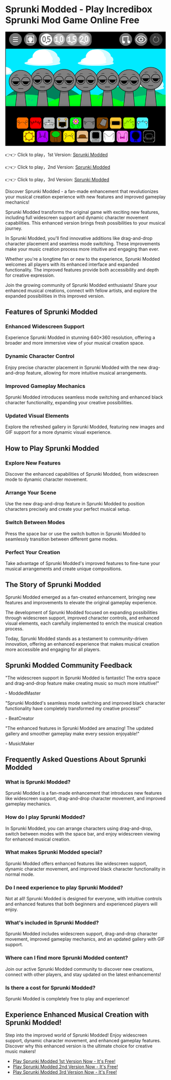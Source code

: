 # Sprunki Modded - Play Incredibox Sprunki Mod Game Online Free

![Sprunki Modded](https://raw.githubusercontent.com/sprunkiscrunkly/sprunki-modded/refs/heads/main/sprunki-modded.png "Sprunki Modded")

👉👉 Click to play，1st Version: [Sprunki Modded](https://sprunksters.com/sprunki-modded/ "Sprunki Modded")

👉👉 Click to play，2nd Version: [Sprunki Modded](https://sprunkiscrunkly.com/sprunki-modded/ "Sprunki Modded")

👉👉 Click to play，3rd Version: [Sprunki Modded](https://sprunkipyramixed.com/sprunki-modded/ "Sprunki Modded")

Discover Sprunki Modded - a fan-made enhancement that revolutionizes your musical creation experience with new features and improved gameplay mechanics!

Sprunki Modded transforms the original game with exciting new features, including full widescreen support and dynamic character movement capabilities. This enhanced version brings fresh possibilities to your musical journey.

In Sprunki Modded, you'll find innovative additions like drag-and-drop character placement and seamless mode switching. These improvements make your music creation process more intuitive and engaging than ever.

Whether you're a longtime fan or new to the experience, Sprunki Modded welcomes all players with its enhanced interface and expanded functionality. The improved features provide both accessibility and depth for creative expression.

Join the growing community of Sprunki Modded enthusiasts! Share your enhanced musical creations, connect with fellow artists, and explore the expanded possibilities in this improved version.

## Features of Sprunki Modded

### Enhanced Widescreen Support

Experience Sprunki Modded in stunning 640×360 resolution, offering a broader and more immersive view of your musical creation space.

### Dynamic Character Control

Enjoy precise character placement in Sprunki Modded with the new drag-and-drop feature, allowing for more intuitive musical arrangements.

### Improved Gameplay Mechanics

Sprunki Modded introduces seamless mode switching and enhanced black character functionality, expanding your creative possibilities.

### Updated Visual Elements

Explore the refreshed gallery in Sprunki Modded, featuring new images and GIF support for a more dynamic visual experience.

## How to Play Sprunki Modded

### Explore New Features

Discover the enhanced capabilities of Sprunki Modded, from widescreen mode to dynamic character movement.

### Arrange Your Scene

Use the new drag-and-drop feature in Sprunki Modded to position characters precisely and create your perfect musical setup.

### Switch Between Modes

Press the space bar or use the switch button in Sprunki Modded to seamlessly transition between different game modes.

### Perfect Your Creation

Take advantage of Sprunki Modded's improved features to fine-tune your musical arrangements and create unique compositions.

## The Story of Sprunki Modded

Sprunki Modded emerged as a fan-created enhancement, bringing new features and improvements to elevate the original gameplay experience.

The development of Sprunki Modded focused on expanding possibilities through widescreen support, improved character controls, and enhanced visual elements, each carefully implemented to enrich the musical creation process.

Today, Sprunki Modded stands as a testament to community-driven innovation, offering an enhanced experience that makes musical creation more accessible and engaging for all players.

## Sprunki Modded Community Feedback

"The widescreen support in Sprunki Modded is fantastic! The extra space and drag-and-drop feature make creating music so much more intuitive!"

\- ModdedMaster

"Sprunki Modded's seamless mode switching and improved black character functionality have completely transformed my creative process!"

\- BeatCreator

"The enhanced features in Sprunki Modded are amazing! The updated gallery and smoother gameplay make every session enjoyable!"

\- MusicMaker

## Frequently Asked Questions About Sprunki Modded

### What is Sprunki Modded?

Sprunki Modded is a fan-made enhancement that introduces new features like widescreen support, drag-and-drop character movement, and improved gameplay mechanics.

### How do I play Sprunki Modded?

In Sprunki Modded, you can arrange characters using drag-and-drop, switch between modes with the space bar, and enjoy widescreen viewing for enhanced musical creation.

### What makes Sprunki Modded special?

Sprunki Modded offers enhanced features like widescreen support, dynamic character movement, and improved black character functionality in normal mode.

### Do I need experience to play Sprunki Modded?

Not at all! Sprunki Modded is designed for everyone, with intuitive controls and enhanced features that both beginners and experienced players will enjoy.

### What's included in Sprunki Modded?

Sprunki Modded includes widescreen support, drag-and-drop character movement, improved gameplay mechanics, and an updated gallery with GIF support.

### Where can I find more Sprunki Modded content?

Join our active Sprunki Modded community to discover new creations, connect with other players, and stay updated on the latest enhancements!

### Is there a cost for Sprunki Modded?

Sprunki Modded is completely free to play and experience!

## Experience Enhanced Musical Creation with Sprunki Modded!

Step into the improved world of Sprunki Modded! Enjoy widescreen support, dynamic character movement, and enhanced gameplay features. Discover why this enhanced version is the ultimate choice for creative music makers!

- [Play Sprunki Modded 1st Version Now - It's Free!](https://sprunksters.com/sprunki-modded/)
- [Play Sprunki Modded 2nd Version Now - It's Free!](https://sprunkiscrunkly.com/sprunki-modded/)
- [Play Sprunki Modded 3rd Version Now - It's Free!](https://sprunkipyramixed.com/sprunki-modded/)

